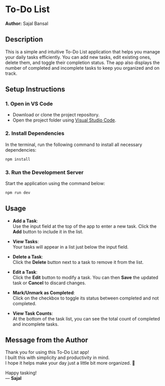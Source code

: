 # To-Do List

**Author:** Sajal Bansal

## Description

This is a simple and intuitive To-Do List application that helps you manage your daily tasks efficiently. You can add new tasks, edit existing ones, delete them, and toggle their completion status. The app also displays the number of completed and incomplete tasks to keep you organized and on track.

## Setup Instructions

### 1. Open in VS Code

- Download or clone the project repository.
- Open the project folder using [Visual Studio Code](https://code.visualstudio.com/).

### 2. Install Dependencies

In the terminal, run the following command to install all necessary dependencies:

```bash
npm install
```

### 3. Run the Development Server

Start the application using the command below:

```bash
npm run dev
```

## Usage

- **Add a Task**:  
  Use the input field at the top of the app to enter a new task. Click the **Add** button to include it in the list.

- **View Tasks**:  
  Your tasks will appear in a list just below the input field.

- **Delete a Task**:  
  Click the **Delete** button next to a task to remove it from the list.

- **Edit a Task**:  
  Click the **Edit** button to modify a task. You can then **Save** the updated task or **Cancel** to discard changes.

- **Mark/Unmark as Completed**:  
  Click on the checkbox to toggle its status between completed and not completed.

- **View Task Counts**:  
  At the bottom of the task list, you can see the total count of completed and incomplete tasks.

## Message from the Author

Thank you for using this To-Do List app!  
I built this with simplicity and productivity in mind.  
I hope it helps make your day just a little bit more organized. 🙌

Happy tasking!  
— **Sajal**
